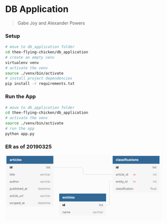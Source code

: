 # DB Application
> Gabe Joy and Alexander Powers

### Setup
```bash
# move to db_application folder
cd thee-flying-chicken/db_application
# create an empty venv
virtualenv venv
# activate the venv
source ./venv/bin/activate
# install project dependencies
pip install -r requirements.txt
```

### Run the App
```bash
# move to db_application folder
cd thee-flying-chicken/db_application 
# activate the venv
source ./venv/bin/activate
# run the app
python app.py
```

### ER as of 20190325
![er diagram](./er-diagrams/20190325_tfc-er-diagram.png)